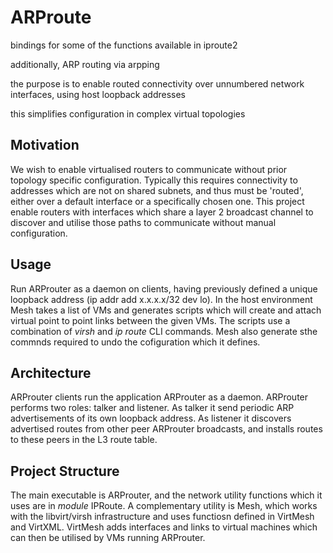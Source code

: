 # ARProute
bindings for some of the functions available in iproute2

additionally, ARP routing via arpping

the purpose is to enable routed connectivity over unnumbered network interfaces, using host loopback addresses

this simplifies configuration in complex virtual topologies

## Motivation
We wish to enable virtualised routers to communicate without prior topology specific configuration.
Typically this requires connectivity to addresses which are not on shared subnets, and thus must be 'routed', either over a default interface or a specifically chosen one.
This project enable routers with interfaces which share a  layer 2 broadcast channel to discover and utilise those paths to communicate without manual configuration.
## Usage
Run ARProuter as a daemon on clients, having previously defined a unique loopback address (ip addr add x.x.x.x/32 dev lo).
In the host environment Mesh takes a list of VMs and generates scripts which will create and attach virtual point to point links between the given VMs.  The scripts use a combination of _virsh_ and _ip route_ CLI commands.  Mesh also generate sthe commnds required to undo the cofiguration which it defines.
## Architecture
ARProuter clients run the application ARProuter as a daemon.  ARProuter performs two roles: talker and listener.  As talker it send periodic ARP advertisements of its own loopback address.  As listener it discovers  advertised routes from other peer ARProuter broadcasts, and installs routes to these peers in the L3 route table.
## Project Structure
The main executable is ARProuter, and the network utility functions which it uses are in _module_  IPRoute.
A complementary utility is Mesh, which works with the libvirt/virsh infrastructure and uses functiosn defined in VirtMesh and VirtXML.  VirtMesh adds interfaces and links to virtual machines which can then be utilised by VMs running ARProuter.
